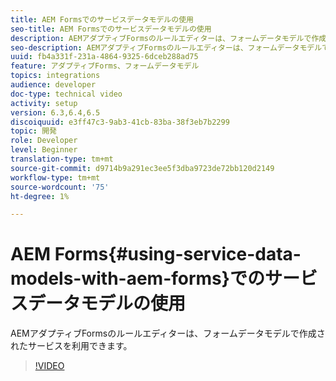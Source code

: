 ```yaml
---
title: AEM Formsでのサービスデータモデルの使用
seo-title: AEM Formsでのサービスデータモデルの使用
description: AEMアダプティブFormsのルールエディターは、フォームデータモデルで作成されたサービスを利用できます。
seo-description: AEMアダプティブFormsのルールエディターは、フォームデータモデルで作成されたサービスを利用できます。
uuid: fb4a331f-231a-4864-9325-6dceb288ad75
feature: アダプティブForms、フォームデータモデル
topics: integrations
audience: developer
doc-type: technical video
activity: setup
version: 6.3,6.4,6.5
discoiquuid: e3ff47c3-9ab3-41cb-83ba-38f3eb7b2299
topic: 開発
role: Developer
level: Beginner
translation-type: tm+mt
source-git-commit: d9714b9a291ec3ee5f3dba9723de72bb120d2149
workflow-type: tm+mt
source-wordcount: '75'
ht-degree: 1%

---
```



# AEM Forms{#using-service-data-models-with-aem-forms}でのサービスデータモデルの使用

AEMアダプティブFormsのルールエディターは、フォームデータモデルで作成されたサービスを利用できます。

>[!VIDEO](https://video.tv.adobe.com/v/17739/?quality=9&learn=on)

